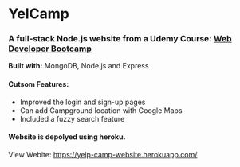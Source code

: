# YelCamp
### A full-stack Node.js website from a Udemy Course: [Web Developer Bootcamp](https://www.udemy.com/the-web-developer-bootcamp/)

**Built with:** MongoDB, Node.js and Express

#### Cutsom Features:
- Improved the login and sign-up pages
- Can add Campground location with Google Maps
- Included a fuzzy search feature

#### Website is depolyed using heroku. 
View Webite: https://yelp-camp-website.herokuapp.com/
